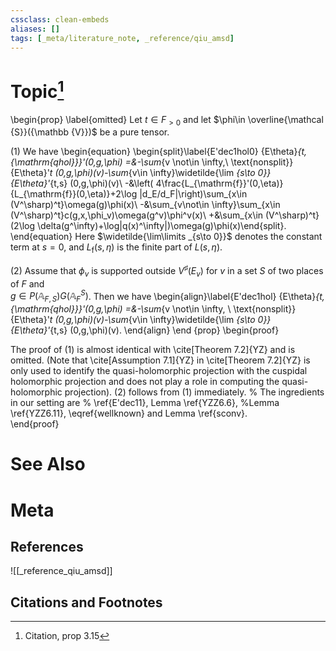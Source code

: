 ```yaml
---
cssclass: clean-embeds
aliases: []
tags: [_meta/literature_note, _reference/qiu_amsd]
---
```

# Topic[^1]
\begin{prop} \label{omitted}
Let   $t\in F_{>0}$ and let $\phi\in \overline{\mathcal {S}}({\mathbb {V}})$ be a pure tensor. 

(1) We have
\begin{equation} \begin{split}\label{E'dec1hol0} {E\theta}_{t,{\mathrm{qhol}}}'(0,g,\phi) =&-\sum_{v \not\in \infty,\ \text{nonsplit}}{E\theta}'_t (0,g,\phi)(v)-\sum_{v\in  \infty}\widetilde{\lim _{s\to 0}}{E\theta}'_{t,s} (0,g,\phi)(v)\\
-&\left( 4\frac{L_{\mathrm{f}}'(0,\eta)}{L_{\mathrm{f}}(0,\eta)}+2\log |d_E/d_F|\right)\sum_{x\in (V^\sharp)^t}\omega(g)\phi(x)\\
-&\sum_{v\not\in \infty}\sum_{x\in (V^\sharp)^t}c(g,x,\phi_v)\omega(g^v)\phi^v(x)\\
+&\sum_{x\in (V^\sharp)^t}(2\log \delta(g^\infty)+\log|q(x)^\infty|)\omega(g)\phi(x)\end{split}.   \end{equation}
  Here   $\widetilde{\lim\limits _{s\to 0}}$ denotes the constant term at $s=0$, and 
$L_{\mathrm{f}}(s,\eta)$ is the finite part of $L(s,\eta)$.
  
(2)  Assume that    $\phi_{{{v}}}$ is supported outside $V^\sharp(E_{v})$ for $v$ in a set $S$ of  two places   of $F$ and   
$g\in   P ({\mathbb {A}}_{F,S  })G({\mathbb {A}}_F^{S })$. Then 
we have
\begin{align}\label{E'dec1hol} {E\theta}_{t,{\mathrm{qhol}}}'(0,g,\phi) =&-\sum_{v \not\in \infty, \ \text{nonsplit}}{E\theta}'_t (0,g,\phi)(v)-\sum_{v\in  \infty}\widetilde{\lim _{s\to 0}}{E\theta}'_{t,s} (0,g,\phi)(v).
\end{align}
  \end {prop}
\begin{proof}

The proof of (1) is almost identical with \cite[Theorem 7.2]{YZ}   and is omitted. (Note that  \cite[Assumption 7.1]{YZ}  in \cite[Theorem 7.2]{YZ} is only used to identify the quasi-holomorphic projection with the cuspidal holomorphic projection and does not play a role in computing the quasi-holomorphic projection). (2) follows from (1) immediately. % The ingredients  in our setting are 
% \ref{E'dec11}, Lemma \ref{YZZ6.6},
%Lemma \ref{YZZ6.11},  \eqref{wellknown} and Lemma \ref{sconv}.   
\end{proof}

# See Also

# Meta
## References
![[_reference_qiu_amsd]]


## Citations and Footnotes
[^1]: Citation, prop 3.15